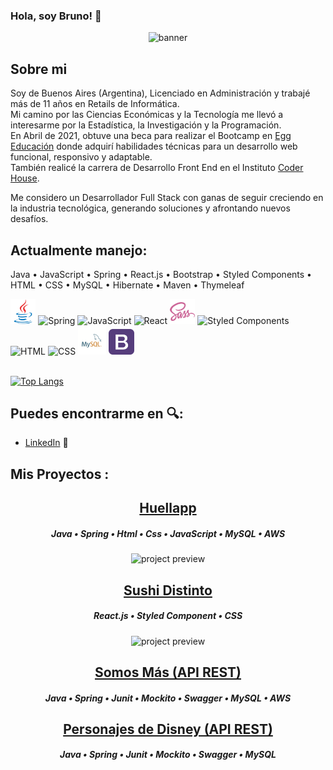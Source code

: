 ### Hola, soy Bruno! 👋

<p align="center">
 <img height=300px src="https://user-images.githubusercontent.com/85000317/153300520-e7bfd557-e800-45bb-9969-006a828eb458.gif" alt="banner" />
</p>

## Sobre mi
<p>Soy de Buenos Aires (Argentina), Licenciado en Administración y trabajé más de 11 años en Retails de Informática.<br/>
Mi camino por las Ciencias Económicas y la Tecnología me llevó a interesarme por la Estadística, la Investigación y la Programación.<br/>
En Abril de 2021, obtuve una beca para realizar el Bootcamp en <a href="https://eggeducacion.com/es-AR/">Egg Educación</a> donde adquirí habilidades técnicas para un desarrollo web funcional, responsivo y adaptable.<br/> 
También realicé la carrera de Desarrollo Front End en el Instituto <a href="https://www.coderhouse.com/">Coder House</a>.

Me considero un Desarrollador Full Stack con ganas de seguir creciendo en la industria tecnológica, generando soluciones y afrontando nuevos desafíos.
</p>

## Actualmente manejo:
<p>Java • JavaScript • Spring • React.js • Bootstrap •  Styled Components • HTML •  CSS • MySQL • Hibernate • Maven • Thymeleaf </p>

<div diplay="flex">
<img width="8%" alt="Java" src="https://raw.githubusercontent.com/devicons/devicon/master/icons/java/java-original.svg">
<img width="8%" alt="Spring" src="https://www.vectorlogo.zone/logos/springio/springio-icon.svg" alt="spring">
<img width="8%" alt="JavaScript" src="https://user-images.githubusercontent.com/82492849/127186839-fded5ee4-3581-419d-aeab-9b4883453980.png">
<img width="8%" alt="React" src="https://user-images.githubusercontent.com/82492849/127186826-fa23931b-dca7-46db-b33d-4caf6afd984c.png">
<img width="8%" alt="Sass" src="https://raw.githubusercontent.com/github/explore/80688e429a7d4ef2fca1e82350fe8e3517d3494d/topics/sass/sass.png">
<img width="11%" alt="Styled Components" src="https://miro.medium.com/max/318/1*7jRD5QhgARucFKvRHFxpOg.png">
<img width="8%" alt="HTML" src="https://upload.wikimedia.org/wikipedia/commons/thumb/6/61/HTML5_logo_and_wordmark.svg/230px-HTML5_logo_and_wordmark.svg.png">
<img width="14%" alt="CSS" src="http://1000marcas.net/wp-content/uploads/2021/02/CSS-Logo.png">
<img width="9%" alt="MySQL" src="https://raw.githubusercontent.com/github/explore/78df643247d429f6cc873026c0622819ad797942/topics/mysql/mysql.png">
<img width="8%" alt="BootStrap" src="https://raw.githubusercontent.com/github/explore/80688e429a7d4ef2fca1e82350fe8e3517d3494d/topics/bootstrap/bootstrap.png">
</div>
<br/>



[![Top Langs](https://github-readme-stats.vercel.app/api/top-langs/?username=bredzio)](https://github.com/anuraghazra/github-readme-stats)


## Puedes encontrarme en 🔍:
- [LinkedIn](https://www.linkedin.com/in/brunoredzio/) 💼
 
##  Mis Proyectos :
<h2 align="center"><a href="https://github.com/bredzio/red-patitas"> Huellapp </a></h2>
<h5 align="center"> Java • Spring • Html • Css • JavaScript • MySQL • AWS</h5>
 
 <p align="center">
  <img src="https://user-images.githubusercontent.com/85000317/153296205-f6c7d2ae-2833-4cfd-9efe-56990abd6aa6.gif" alt="project preview" />
</p>
 
<h2 align="center"><a href="https://github.com/bredzio/sushidistinto-app"> Sushi Distinto </a></h2>
<h5 align="center"> React.js • Styled Component • CSS</h5>
 
 <p align="center">
  <img src="https://user-images.githubusercontent.com/85000317/153306858-d49a33c9-9187-488d-84c8-cd7d0771174c.gif" alt="project preview" />
</p>

<h2 align="center"><a href="https://github.com/bredzio/OT110-Server"> Somos Más (API REST)</a></h2>
<h5 align="center"> Java • Spring • Junit • Mockito • Swagger • MySQL • AWS</h5>

<h2 align="center"><a href="https://github.com/bredzio/Challenge_Backend_DisneyAPI"> Personajes de Disney (API REST)</a></h2>
<h5 align="center"> Java • Spring • Junit • Mockito • Swagger • MySQL </h5>



